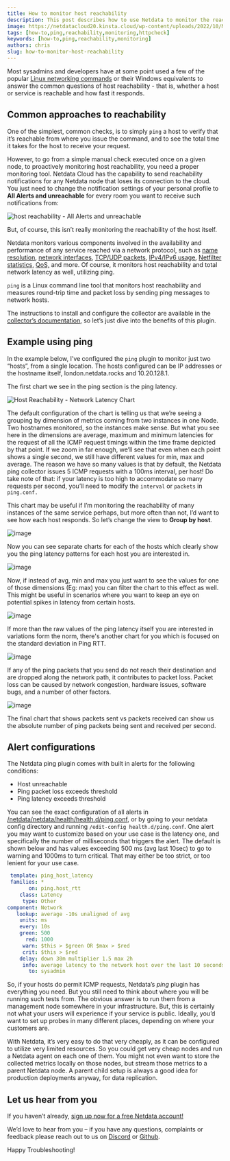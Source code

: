 ```yaml
---
title: How to monitor host reachability
description: This post describes how to use Netdata to monitor the reachability of your servers.
image: https://netdatacloud20.kinsta.cloud/wp-content/uploads/2022/10/Monitoring-Reachable-Host-2.png
tags: [how-to,ping,reachability,monitoring,httpcheck]
keywords: [how-to,ping,reachability,monitoring]
authors: chris
slug: how-to-monitor-host-reachability
---
```


Most sysadmins and developers have at some point used a few of the popular <a href="https://www.tecmint.com/linux-networking-commands" target="_blank" rel="noopener">Linux networking commands</a> or their Windows equivalents to answer the common questions of host reachability - that is, whether a host or service is reachable and how fast it responds.

<!--truncate-->

## Common approaches to reachability

One of the simplest, common checks, is to simply `ping` a host to verify that it’s reachable from where you issue the command, and to see the total time it takes for the host to receive your request. 

However, to go from a simple manual check executed once on a given node, to proactively monitoring host reachability, you need a proper monitoring tool. Netdata Cloud has the capability to send reachability notifications for any Netdata node that loses its connection to the cloud. You just need to change the notification settings of your personal profile to <strong>All Alerts and unreachable</strong> for every room you want to receive such notifications from:

![host reachability - All Alerts and unreachable](https://netdatacloud20.kinsta.cloud/wp-content/uploads/2022/10/Monitor-unreachable-host-1.png)

But, of course, this isn’t really monitoring the reachability of the host itself. 

Netdata monitors various components involved in the availability and performance of any service reached via a network protocol, such as <a href="https://learn.netdata.cloud/docs/agent/collectors/go.d.plugin/modules/dnsquery" target="_blank" rel="noopener">name resolution</a>, <a href="https://learn.netdata.cloud/docs/agent/collectors/proc.plugin#monitoring-network-interfaces" target="_blank" rel="noopener">network interfaces</a>, <a href="https://learn.netdata.cloud/docs/agent/collectors/proc.plugin" target="_blank" rel="noopener">TCP/UDP packets</a>, <a href="https://learn.netdata.cloud/docs/agent/collectors/proc.plugin" target="_blank" rel="noopener">IPv4/IPv6 usage</a>, <a href="https://learn.netdata.cloud/docs/agent/collectors/nfacct.plug">Netfilter statistics</a>, <a href="https://learn.netdata.cloud/docs/agent/collectors/tc.plugin" target="_blank" rel="noopener">QoS,</a> and more. Of course, it monitors host reachability and total network latency as well, utilizing ping.

<code>ping</code> is a Linux command line tool that monitors host reachability and measures round-trip time and packet loss by sending ping messages to network hosts.

The instructions to install and configure the collector are available in the <a href="https://learn.netdata.cloud/docs/agent/collectors/go.d.plugin/modules/ping" target="_blank" rel="noopener">collector’s documentation</a>, so let’s just dive into the benefits of this plugin. 

## Example using ping

In the example below, I’ve configured the <code>ping</code> plugin to monitor just two “hosts”, from a single location. The hosts configured can be IP addresses or the hostname itself, london.netdata.rocks and 10.20.128.1.

The first chart we see in the ping section is the ping latency.

![Host Reachability - Network Latency Chart](https://netdatacloud20.kinsta.cloud/wp-content/uploads/2022/10/Monitoring-Reachable-Host-2.png)

The default configuration of the chart is telling us that we’re seeing a grouping by dimension of metrics coming from two instances in one Node. Two hostnames monitored, so the instances make sense. But what you see here in the dimensions are average, maximum and minimum latencies for the request of all the ICMP request timings within the time frame depicted by that point. If we zoom in far enough, we’ll see that even when each point shows a single second, we still have different values for min, max and average. The reason we have so many values is that by default, the Netdata ping collector issues 5 ICMP requests with a 100ms interval, per host! Do take note of that: if your latency is too high to accommodate so many requests per second, you’ll need to modify the <code>interval</code> or <code>packets</code> in <code>ping.conf.</code>

This chart may be useful if I’m monitoring the reachability of many instances of the same service perhaps, but more often than not, I’d want to see how each host responds. So let’s change the view to <strong>Group by host</strong>.

![image](https://user-images.githubusercontent.com/24860547/200533928-dfcc026b-63a9-4e70-8c81-260a5f32ea21.png)

Now you can see separate charts for each of the hosts which clearly show you the ping latency patterns for each host you are interested in. 

![image](https://user-images.githubusercontent.com/24860547/200534178-0f00f591-1327-42a1-a069-7cc30f955b09.png)

Now, if instead of avg, min and max you just want to see the values for one of those dimensions (Eg: max) you can filter the chart to this effect as well. This might be useful in scenarios where you want to keep an eye on potential spikes in latency from certain hosts.

![image](https://user-images.githubusercontent.com/24860547/200534369-9be7f1aa-65b0-43ba-af46-226a56644346.png)

If more than the raw values of the ping latency itself you are interested in variations form the norm, there's another chart for you which is focused on the standard deviation in Ping RTT.

![image](https://user-images.githubusercontent.com/24860547/200534517-40cdaf1a-fbe6-48f2-9664-1f9675dd8f84.png)

If any of the ping packets that you send do not reach their destination and are dropped along the network path, it contributes to packet loss. Packet loss can be caused by network congestion, hardware issues, software bugs, and a number of other factors.

![image](https://user-images.githubusercontent.com/24860547/200534895-68a98995-3865-4c9d-b592-f5d5df9c8b5a.png)

The final chart that shows packets sent vs packets received can show us the absolute number of ping packets being sent and received per second. 

## Alert configurations

The Netdata ping plugin comes with built in alerts for the following conditions: 
- Host unreachable
- Ping packet loss exceeds threshold
- Ping latency exceeds threshold

You can see the exact configuration of all alerts in [/netdata/netdata/health/health.d/ping.conf](https://github.com/netdata/netdata/blob/master/health/health.d/ping.conf), or by going to your netdata config directory and running <code>/edit-config health.d/ping.conf</code>. One alert you may want to customize based on your use case is the latency one, and specifically the number of milliseconds that triggers the alert. The default is shown below and has values exceeding 500 ms (avg last 10sec) to go to warning and 1000ms to turn critical. That may either be too strict, or too lenient for your use case.

```yaml
 template: ping_host_latency
 families: *
       on: ping.host_rtt
    class: Latency
     type: Other
component: Network
   lookup: average -10s unaligned of avg
    units: ms
    every: 10s
    green: 500
      red: 1000
     warn: $this > $green OR $max > $red
     crit: $this > $red
    delay: down 30m multiplier 1.5 max 2h
     info: average latency to the network host over the last 10 seconds
       to: sysadmin
```

So, if your hosts do permit ICMP requests, Netdata’s <em>ping</em> plugin has everything you need. But you still need to think about where you will be running such tests from. The obvious answer is to run them from a management node somewhere in your infrastructure. But, this is certainly not what your users will experience if your service is public. Ideally, you’d want to set up probes in many different places, depending on where your customers are. 

With Netdata, it’s very easy to do that very cheaply, as it can be configured to utilize very limited resources. So you could get very cheap nodes and run a Netdata agent on each one of them. You might not even want to store the collected metrics locally on those nodes, but stream those metrics to a parent Netdata node. A parent child setup is always a good idea for production deployments anyway, for data replication.

## Let us hear from you

If you haven’t already, <a href="https://app.netdata.cloud/">sign up now for a free Netdata account!</a>

We’d love to hear from you – if you have any questions, complaints or feedback please reach out to us on <a href="https://discord.com/invite/mPZ6WZKKG2">Discord</a> or <a href="https://github.com/netdata/netdata/">Github</a>.

Happy Troubleshooting!
